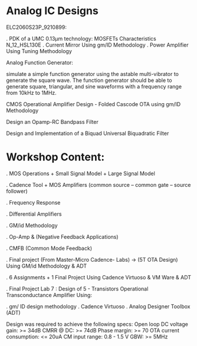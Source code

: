 # Analog IC Designs

ELC2060S23P_9210899:

  . PDK of a UMC 0.13µm technology: MOSFETs Characteristics N_12_HSL130E
  . Current Mirror Using gm/ID Methodology
  . Power Amplifier Using Tuning Methodology

Analog Function Generator:

  simulate a simple function generator using the astable multi-vibrator to generate 
  the square wave. The function generator should be able to generate square, triangular, 
  and sine waveforms with a frequency range from 10kHz to 1MHz.

CMOS Operational Amplifier Design - Folded Cascode OTA using gm/ID Methodology

Design an Opamp-RC Bandpass Filter

Design and Implementation of a Biquad Universal Biquadratic Filter

# Workshop Content:

. MOS Operations + Small Signal Model + Large Signal Model

. Cadence Tool + MOS Amplifiers 
  (common source – common gate – source follower)

. Frequency Response

. Differential Amplifiers

. GM/id Methodology

. Op-Amp & (Negative Feedback Applications)

. CMFB (Common Mode Feedback)

. Final project (From Master-Micro Cadence- Labs) -> (5T OTA Design) Using 
  GM/id Methodology & ADT

. 6 Assignments + 1 Final Project Using Cadence Virtuoso & VM Ware & ADT

. Final Project Lab 7 : Design of 5 - Transistors Operational Transconductance Amplifier Using:

  . gm/ ID design methodology
  . Cadence Virtuoso
  . Analog Designer Toolbox (ADT)

Design was required to achieve the following specs: Open loop DC voltage gain: >= 34dB CMRR @ DC: >= 74dB Phase margin: >= 70 OTA current consumption: <= 20uA CM input range: 0.8 - 1.5 V GBW: >= 5MHz
